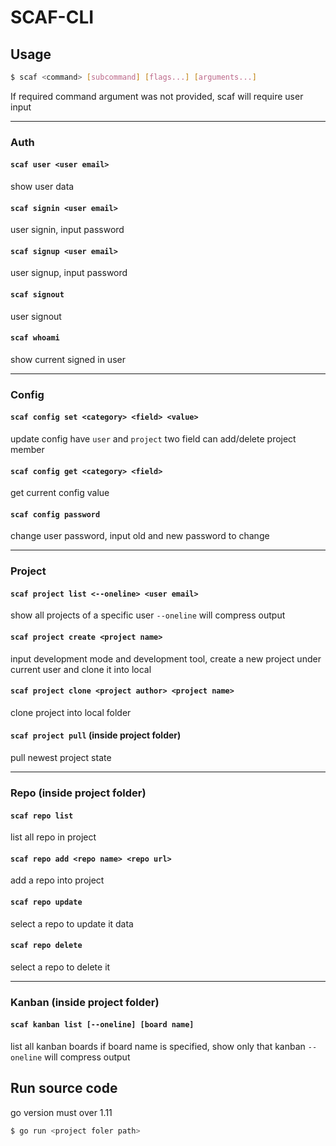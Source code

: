 # SCAF-CLI

## Usage

```bash
$ scaf <command> [subcommand] [flags...] [arguments...]
```

If required command argument was not provided, scaf will require user input

---

### Auth

#### `scaf user <user email>`

show user data

#### `scaf signin <user email>`

user signin, input password

#### `scaf signup <user email>`

user signup, input password

#### `scaf signout`

user signout

#### `scaf whoami`

show current signed in user

---

### Config

#### `scaf config set <category> <field> <value>`

update config
have `user` and `project` two field
can add/delete project member

#### `scaf config get <category> <field>`

get current config value

#### `scaf config password`

change user password, input old and new password to change

---

### Project

#### `scaf project list <--oneline> <user email>`

show all projects of a specific user
`--oneline` will compress output

#### `scaf project create <project name>`

input development mode and development tool, create a new project under current user
and clone it into local

#### `scaf project clone <project author> <project name>`

clone project into local folder

#### `scaf project pull` (inside project folder)

pull newest project state

---

### Repo (inside project folder)

#### `scaf repo list`

list all repo in project

#### `scaf repo add <repo name> <repo url>`

add a repo into project

#### `scaf repo update`

select a repo to update it data

#### `scaf repo delete`

select a repo to delete it

---

### Kanban (inside project folder)

#### `scaf kanban list [--oneline] [board name]`

list all kanban boards
if board name is specified, show only that kanban
`--oneline` will compress output

## Run source code

go version must over 1.11

```bash
$ go run <project foler path>
```
